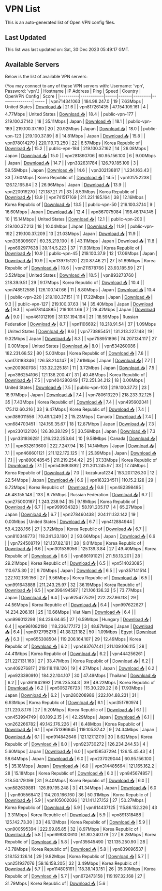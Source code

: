 # VPN List

This is an auto-generated list of Open VPN config files.

## Last Updated

This list was last updated on: Sat, 30 Dec 2023 05:49:17 GMT.

## Available Servers

Below is the list of available VPN servers:

(You may connect to any of these VPN servers with: Username: 'vpn', Password: 'vpn'.)
| Hostname | IP Address | Ping | Speed | Country | OpenVPN Config | Score |
|----------|------------|------|-------|---------|----------------| ----- |
| vpn714341063 | 184.98.247.0 | 19 | 7.63Mbps | United States | [Download 📥](./configs/server_0_US.ovpn) | 21.6 |
| vpn817261435 | 47.154.109.161 | 4 | 4.77Mbps | United States | [Download 📥](./configs/server_1_US.ovpn) | 18.4 |
| public-vpn-177 | 219.100.37.142 | 18 | 35.11Mbps | Japan | [Download 📥](./configs/server_2_JP.ovpn) | 18.1 |
| public-vpn-189 | 219.100.37.180 | 20 | 20.92Mbps | Japan | [Download 📥](./configs/server_3_JP.ovpn) | 18.0 |
| public-vpn-123 | 219.100.37.89 | 8 | 14.81Mbps | Japan | [Download 📥](./configs/server_4_JP.ovpn) | 15.8 |
| vpn978014279 | 220.119.73.250 | 22 | 8.57Mbps | Korea Republic of | [Download 📥](./configs/server_5_KR.ovpn) | 15.2 |
| public-vpn-184 | 219.100.37.162 | 14 | 28.08Mbps | Japan | [Download 📥](./configs/server_6_JP.ovpn) | 15.0 |
| vpn281890706 | 60.95.156.100 | 6 | 9.00Mbps | Japan | [Download 📥](./configs/server_7_JP.ovpn) | 14.7 |
| vpn332631784 | 126.79.185.109 | 3 | 59.55Mbps | Japan | [Download 📥](./configs/server_8_JP.ovpn) | 14.6 |
| vpn302138817 | 1.234.163.43 | 33 | 7.60Mbps | Korea Republic of | [Download 📥](./configs/server_9_KR.ovpn) | 14.5 |
| vpn101752238 | 126.12.165.84 | 3 | 26.96Mbps | Japan | [Download 📥](./configs/server_10_JP.ovpn) | 13.9 |
| vpn220919270 | 121.187.21.71 | 33 | 8.53Mbps | Korea Republic of | [Download 📥](./configs/server_11_KR.ovpn) | 13.9 |
| vpn741517169 | 211.221.185.164 | 38 | 12.16Mbps | Korea Republic of | [Download 📥](./configs/server_12_KR.ovpn) | 13.5 |
| public-vpn-50 | 219.100.37.14 | 9 | 16.60Mbps | Japan | [Download 📥](./configs/server_13_JP.ovpn) | 12.4 |
| vpn867075084 | 198.46.174.145 | 10 | 15.14Mbps | United States | [Download 📥](./configs/server_14_US.ovpn) | 12.1 |
| public-vpn-200 | 219.100.37.213 | 18 | 10.04Mbps | Japan | [Download 📥](./configs/server_15_JP.ovpn) | 11.9 |
| public-vpn-192 | 219.100.37.209 | 13 | 21.03Mbps | Japan | [Download 📥](./configs/server_16_JP.ovpn) | 11.9 |
| vpn336309607 | 60.35.219.100 | 6 | 43.11Mbps | Japan | [Download 📥](./configs/server_17_JP.ovpn) | 11.8 |
| vpn692977638 | 39.114.5.223 | 37 | 11.93Mbps | Korea Republic of | [Download 📥](./configs/server_18_KR.ovpn) | 10.9 |
| public-vpn-45 | 219.100.37.9 | 12 | 17.09Mbps | Japan | [Download 📥](./configs/server_19_JP.ovpn) | 10.9 |
| vpn139715120 | 220.87.46.21 | 27 | 51.89Mbps | Korea Republic of | [Download 📥](./configs/server_20_KR.ovpn) | 10.6 |
| vpn211578766 | 23.93.185.59 | 27 | 3.52Mbps | United States | [Download 📥](./configs/server_21_US.ovpn) | 10.5 |
| vpn893273760 | 218.39.9.51 | 29 | 9.17Mbps | Korea Republic of | [Download 📥](./configs/server_22_KR.ovpn) | 10.4 |
| vpn748512588 | 126.100.147.66 | 11 | 8.80Mbps | Japan | [Download 📥](./configs/server_23_JP.ovpn) | 10.4 |
| public-vpn-220 | 219.100.37.151 | 11 | 17.22Mbps | Japan | [Download 📥](./configs/server_24_JP.ovpn) | 9.3 |
| public-vpn-127 | 219.100.37.63 | 14 | 35.40Mbps | Japan | [Download 📥](./configs/server_25_JP.ovpn) | 9.3 |
| vpn678144885 | 219.101.1.66 | 7 | 28.42Mbps | Japan | [Download 📥](./configs/server_26_JP.ovpn) | 9.0 |
| vpn461012199 | 31.131.194.194 | 21 | 18.59Mbps | Russian Federation | [Download 📥](./configs/server_27_RU.ovpn) | 8.7 |
| vpn1106692 | 18.218.91.54 | 37 | 1.09Mbps | United States | [Download 📥](./configs/server_28_US.ovpn) | 8.6 |
| vpn773885451 | 131.213.227.148 | 19 | 9.32Mbps | Japan | [Download 📥](./configs/server_29_JP.ovpn) | 8.3 |
| vpn758951896 | 74.207.134.117 | 27 | 0.00Mbps | United States | [Download 📥](./configs/server_30_US.ovpn) | 8.0 |
| vpn534260086 | 182.231.68.52 | 80 | 5.03Mbps | Korea Republic of | [Download 📥](./configs/server_31_KR.ovpn) | 7.8 |
| vpn173183346 | 126.58.214.147 | 8 | 7.61Mbps | Japan | [Download 📥](./configs/server_32_JP.ovpn) | 7.7 |
| vpn200980708 | 133.32.225.181 | 11 | 3.72Mbps | Japan | [Download 📥](./configs/server_33_JP.ovpn) | 7.5 |
| vpn386254106 | 121.138.200.47 | 31 | 40.48Mbps | Korea Republic of | [Download 📥](./configs/server_34_KR.ovpn) | 7.5 |
| vpn404280249 | 172.251.34.212 | 18 | 0.00Mbps | United States | [Download 📥](./configs/server_35_US.ovpn) | 7.5 |
| public-vpn-103 | 219.100.37.72 | 23 | 18.97Mbps | Japan | [Download 📥](./configs/server_36_JP.ovpn) | 7.4 |
| vpn780613229 | 218.233.32.125 | 35 | 7.43Mbps | Korea Republic of | [Download 📥](./configs/server_37_KR.ovpn) | 7.4 |
| vpn495602041 | 175.112.60.216 | 33 | 9.47Mbps | Korea Republic of | [Download 📥](./configs/server_38_KR.ovpn) | 7.4 |
| vpn386011556 | 70.49.1.249 | 2 | 15.23Mbps | Canada | [Download 📥](./configs/server_39_CA.ovpn) | 7.4 |
| vpn684703451 | 124.159.35.67 | 18 | 12.87Mbps | Japan | [Download 📥](./configs/server_40_JP.ovpn) | 7.3 |
| vpn230132126 | 126.38.38.129 | 5 | 30.56Mbps | Japan | [Download 📥](./configs/server_41_JP.ovpn) | 7.3 |
| vpn331936281 | 216.232.253.64 | 10 | 9.58Mbps | Canada | [Download 📥](./configs/server_42_CA.ovpn) | 7.1 |
| vpn832613600 | 222.7.247.94 | 18 | 14.14Mbps | Japan | [Download 📥](./configs/server_43_JP.ovpn) | 7.1 |
| vpn466601121 | 211.122.172.125 | 11 | 25.39Mbps | Japan | [Download 📥](./configs/server_44_JP.ovpn) | 7.1 |
| vpn890048545 | 211.219.254.42 | 25 | 37.33Mbps | Korea Republic of | [Download 📥](./configs/server_45_KR.ovpn) | 7.1 |
| vpn543683892 | 211.201.245.97 | 33 | 17.74Mbps | Korea Republic of | [Download 📥](./configs/server_46_KR.ovpn) | 7.0 |
| kozakura1234 | 153.207.126.30 | 12 | 22.54Mbps | Japan | [Download 📥](./configs/server_47_JP.ovpn) | 6.9 |
| vpn163234511 | 110.15.2.128 | 29 | 8.72Mbps | Korea Republic of | [Download 📥](./configs/server_48_KR.ovpn) | 6.8 |
| vpn482398485 | 46.48.155.148 | 133 | 8.75Mbps | Russian Federation | [Download 📥](./configs/server_49_RU.ovpn) | 6.7 |
| vpn275000167 | 1.243.238.94 | 35 | 9.18Mbps | Korea Republic of | [Download 📥](./configs/server_50_KR.ovpn) | 6.7 |
| vpn999934323 | 58.191.205.117 | 4 | 65.27Mbps | Japan | [Download 📥](./configs/server_51_JP.ovpn) | 6.7 |
| vpn278460438 | 204.111.132.142 | 19 | 0.00Mbps | United States | [Download 📥](./configs/server_52_US.ovpn) | 6.7 |
| vpn412884944 | 59.4.228.166 | 27 | 3.72Mbps | Korea Republic of | [Download 📥](./configs/server_53_KR.ovpn) | 6.7 |
| vpn810348773 | 118.241.33.160 | 2 | 93.66Mbps | Japan | [Download 📥](./configs/server_54_JP.ovpn) | 6.6 |
| vpn724508719 | 121.137.82.191 | 28 | 9.01Mbps | Korea Republic of | [Download 📥](./configs/server_55_KR.ovpn) | 6.6 |
| vpn301536056 | 125.139.3.84 | 27 | 49.40Mbps | Korea Republic of | [Download 📥](./configs/server_56_KR.ovpn) | 6.6 |
| vpn886191021 | 211.58.13.201 | 28 | 29.21Mbps | Korea Republic of | [Download 📥](./configs/server_57_KR.ovpn) | 6.5 |
| vpn514023085 | 110.67.5.30 | 2 | 9.70Mbps | Japan | [Download 📥](./configs/server_58_JP.ovpn) | 6.5 |
| vpn357141514 | 222.102.139.156 | 27 | 9.56Mbps | Korea Republic of | [Download 📥](./configs/server_59_KR.ovpn) | 6.5 |
| vpn991643888 | 211.243.25.97 | 32 | 36.19Mbps | Korea Republic of | [Download 📥](./configs/server_60_KR.ovpn) | 6.5 |
| vpn396494587 | 121.106.136.32 | 5 | 73.77Mbps | Japan | [Download 📥](./configs/server_61_JP.ovpn) | 6.4 |
| vpn925477529 | 222.237.96.118 | 29 | 44.56Mbps | Korea Republic of | [Download 📥](./configs/server_62_KR.ovpn) | 6.4 |
| vpn997622627 | 14.234.206.161 | 25 | 10.66Mbps | Viet Nam | [Download 📥](./configs/server_63_VN.ovpn) | 6.4 |
| vpn996012298 | 84.236.64.65 | 27 | 6.59Mbps | Hungary | [Download 📥](./configs/server_64_HU.ovpn) | 6.4 |
| vpn961082190 | 118.236.177.172 | 3 | 48.87Mbps | Japan | [Download 📥](./configs/server_65_JP.ovpn) | 6.4 |
| vpn872795278 | 41.38.121.182 | 50 | 1.09Mbps | Egypt | [Download 📥](./configs/server_66_EG.ovpn) | 6.3 |
| vpn655308504 | 119.206.164.107 | 29 | 12.49Mbps | Korea Republic of | [Download 📥](./configs/server_67_KR.ovpn) | 6.2 |
| vpn483767441 | 211.109.106.115 | 28 | 44.41Mbps | Korea Republic of | [Download 📥](./configs/server_68_KR.ovpn) | 6.2 |
| vpn444256261 | 211.227.131.163 | 27 | 33.47Mbps | Korea Republic of | [Download 📥](./configs/server_69_KR.ovpn) | 6.2 |
| vpn409276817 | 219.118.118.126 | 19 | 4.27Mbps | Japan | [Download 📥](./configs/server_70_JP.ovpn) | 6.2 |
| vpn923390910 | 184.22.104.107 | 30 | 47.49Mbps | Thailand | [Download 📥](./configs/server_71_TH.ovpn) | 6.2 |
| vpn361942992 | 218.235.34.3 | 39 | 49.22Mbps | Korea Republic of | [Download 📥](./configs/server_72_KR.ovpn) | 6.2 |
| vpn505276723 | 115.30.229.22 | 8 | 17.93Mbps | Japan | [Download 📥](./configs/server_73_JP.ovpn) | 6.2 |
| vpn280208986 | 222.104.88.231 | 31 | 6.93Mbps | Korea Republic of | [Download 📥](./configs/server_74_KR.ovpn) | 6.1 |
| vpn351780974 | 211.220.8.176 | 27 | 9.20Mbps | Korea Republic of | [Download 📥](./configs/server_75_KR.ovpn) | 6.1 |
| vpn453994749 | 60.109.2.15 | 4 | 42.29Mbps | Japan | [Download 📥](./configs/server_76_JP.ovpn) | 6.1 |
| vpn262266782 | 49.142.176.226 | 41 | 8.48Mbps | Korea Republic of | [Download 📥](./configs/server_77_KR.ovpn) | 6.1 |
| vpn751396945 | 119.105.87.42 | 9 | 24.34Mbps | Japan | [Download 📥](./configs/server_78_JP.ovpn) | 6.1 |
| vpn914842646 | 121.127.127.9 | 30 | 8.62Mbps | Korea Republic of | [Download 📥](./configs/server_79_KR.ovpn) | 6.0 |
| vpn923730272 | 126.234.244.53 | 4 | 5.60Mbps | Japan | [Download 📥](./configs/server_80_JP.ovpn) | 6.0 |
| vpn158537294 | 126.15.45.43 | 4 | 58.64Mbps | Japan | [Download 📥](./configs/server_81_JP.ovpn) | 6.0 |
| vpn237029044 | 60.95.156.100 | 5 | 35.18Mbps | Japan | [Download 📥](./configs/server_82_JP.ovpn) | 6.0 |
| vpn314485664 | 121.165.162.2 | 28 | 15.18Mbps | Korea Republic of | [Download 📥](./configs/server_83_KR.ovpn) | 6.0 |
| vpn845674857 | 218.50.179.199 | 31 | 9.40Mbps | Korea Republic of | [Download 📥](./configs/server_84_KR.ovpn) | 6.0 |
| vpn582639881 | 126.89.195.248 | 3 | 41.34Mbps | Japan | [Download 📥](./configs/server_85_JP.ovpn) | 6.0 |
| vpn605568412 | 114.203.166.160 | 36 | 50.31Mbps | Korea Republic of | [Download 📥](./configs/server_86_KR.ovpn) | 5.9 |
| vpn105002036 | 121.141.127.152 | 27 | 50.27Mbps | Korea Republic of | [Download 📥](./configs/server_87_KR.ovpn) | 5.9 |
| vpn614437125 | 115.86.152.226 | 43 | 3.31Mbps | Korea Republic of | [Download 📥](./configs/server_88_KR.ovpn) | 5.9 |
| vpn891318488 | 125.142.73.30 | 33 | 46.13Mbps | Korea Republic of | [Download 📥](./configs/server_89_KR.ovpn) | 5.9 |
| vpn900595394 | 222.99.85.85 | 32 | 8.97Mbps | Korea Republic of | [Download 📥](./configs/server_90_KR.ovpn) | 5.8 |
| vpn698300610 | 61.80.240.179 | 27 | 6.28Mbps | Korea Republic of | [Download 📥](./configs/server_91_KR.ovpn) | 5.8 |
| vpn135645490 | 121.135.250.90 | 28 | 43.78Mbps | Korea Republic of | [Download 📥](./configs/server_92_KR.ovpn) | 5.8 |
| vpn839096537 | 218.152.126.14 | 29 | 9.82Mbps | Korea Republic of | [Download 📥](./configs/server_93_KR.ovpn) | 5.7 |
| vpn251937076 | 59.16.158.205 | 32 | 3.49Mbps | Korea Republic of | [Download 📥](./configs/server_94_KR.ovpn) | 5.7 |
| vpn114805191 | 118.38.143.151 | 26 | 35.00Mbps | Korea Republic of | [Download 📥](./configs/server_95_KR.ovpn) | 5.7 |
| vpn672473158 | 119.197.32.168 | 27 | 31.79Mbps | Korea Republic of | [Download 📥](./configs/server_96_KR.ovpn) | 5.6 |
